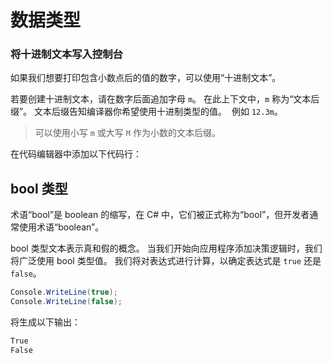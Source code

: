 # 数据类型



### 将十进制文本写入控制台

如果我们想要打印包含小数点后的值的数字，可以使用“十进制文本”。

若要创建十进制文本，请在数字后面追加字母 `m`。 在此上下文中，`m` 称为“文本后缀”。 文本后缀告知编译器你希望使用十进制类型的值。  例如 `12.3m`。

> 可以使用小写 `m` 或大写 `M` 作为小数的文本后缀。

在代码编辑器中添加以下代码行：

## bool 类型

术语“bool”是 boolean 的缩写，在 C# 中，它们被正式称为“bool”，但开发者通常使用术语“boolean”。

bool 类型文本表示真和假的概念。 当我们开始向应用程序添加决策逻辑时，我们将广泛使用 bool 类型值。 我们将对表达式进行计算，以确定表达式是 `true` 还是 `false`。

```csharp
Console.WriteLine(true);
Console.WriteLine(false);
```

将生成以下输出：

```csharp
True
False
```


